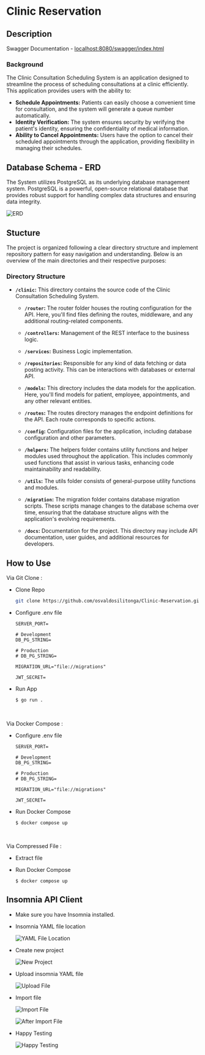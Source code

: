 # Clinic Reservation

## Description

Swagger Documentation - [localhost:8080/swagger/index.html](http://localhost:8080/swagger/index.html)

### Background

The Clinic Consultation Scheduling System is an application designed to streamline the process of scheduling consultations at a clinic efficiently. This application provides users with the ability to:

- **Schedule Appointments:** Patients can easily choose a convenient time for consultation, and the system will generate a queue number automatically.
- **Identity Verification:** The system ensures security by verifying the patient's identity, ensuring the confidentiality of medical information.
- **Ability to Cancel Appointments:** Users have the option to cancel their scheduled appointments through the application, providing flexibility in managing their schedules.

## Database Schema - ERD

The System utilizes PostgreSQL as its underlying database management system. PostgreSQL is a powerful, open-source relational database that provides robust support for handling complex data structures and ensuring data integrity.

![ERD](/clinic/docs/erd.png)

## Stucture

The project is organized following a clear directory structure and implement repository pattern for easy navigation and understanding. Below is an overview of the main directories and their respective purposes:

### Directory Structure

- **`/clinic`:** This directory contains the source code of the Clinic Consultation Scheduling System.

  - **`/router`:** The router folder houses the routing configuration for the API. Here, you'll find files defining the routes, middleware, and any additional routing-related components.

  - **`/controllers`:** Management of the REST interface to the business logic.

  - **`/services`:** Business Logic implementation.

  - **`/repositories`:** Responsible for any kind of data fetching or data posting activity. This can be interactions with databases or external API.

  - **`/models`:** This directory includes the data models for the application. Here, you'll find models for patient, employee, appointments, and any other relevant entities.

  - **`/routes`:** The routes directory manages the endpoint definitions for the API. Each route corresponds to specific actions.

  - **`/config`:** Configuration files for the application, including database configuration and other parameters.

  - **`/helpers`:** The helpers folder contains utility functions and helper modules used throughout the application. This includes commonly used functions that assist in various tasks, enhancing code maintainability and readability.

  - **`/utils`:** The utils folder consists of general-purpose utility functions and modules.

  - **`/migration`:** The migration folder contains database migration scripts. These scripts manage changes to the database schema over time, ensuring that the database structure aligns with the application's evolving requirements.

  - **`/docs`:** Documentation for the project. This directory may include API documentation, user guides, and additional resources for developers.

## How to Use

Via Git Clone :

- Clone Repo

  ```bash
  git clone https://github.com/osvaldosilitonga/Clinic-Reservation.git
  ```

- Configure .env file

  ```shell
  SERVER_PORT=

  # Development
  DB_PG_STRING=

  # Production
  # DB_PG_STRING=

  MIGRATION_URL="file://migrations"

  JWT_SECRET=
  ```

- Run App

  ```bash
  $ go run .
  ```

<br />

Via Docker Compose :

- Configure .env file

  ```shell
  SERVER_PORT=

  # Development
  DB_PG_STRING=

  # Production
  # DB_PG_STRING=

  MIGRATION_URL="file://migrations"

  JWT_SECRET=
  ```

- Run Docker Compose

  ```
  $ docker compose up
  ```

<br />

Via Compressed File :

- Extract file
- Run Docker Compose

  ```
  $ docker compose up
  ```

## Insomnia API Client

- Make sure you have Insomnia installed.

- Insomnia YAML file location

  ![YAML File Location](./misc/insomnia_path.png)

- Create new project

  ![New Project](./misc/insomnia_new_project.png)

- Upload insomnia YAML file

  ![Upload File](./misc/choose_flie.png)

- Import file

  ![Import File](./misc/import.png)

  ![After Import File](./misc/after_import.png)

- Happy Testing

  ![Happy Testing](./misc/happy_testing.png)
